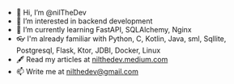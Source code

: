 - 👋 Hi, I’m @nilTheDev
- 👀 I’m interested in backend development
- 🌱 I’m currently learning FastAPI, SQLAlchemy, Nginx
- 👓 I'm already familiar with Python, C, Kotlin, Java, sml, Sqllite, Postgresql, Flask, Ktor, JDBI, Docker, Linux
- 🖋️ Read my articles at [nilthedev.medium.com](https://nilthedev.medium.com)
- 📫 Write me at nilthedev@gmail.com

<!---
nilTheDev/nilTheDev is a ✨ special ✨ repository because its `README.md` (this file) appears on your GitHub profile.
You can click the Preview link to take a look at your changes.
--->
